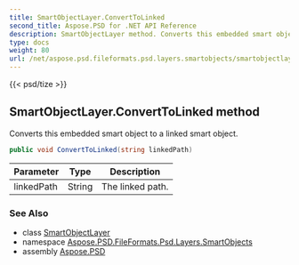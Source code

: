 ```yaml
---
title: SmartObjectLayer.ConvertToLinked
second_title: Aspose.PSD for .NET API Reference
description: SmartObjectLayer method. Converts this embedded smart object to a linked smart object
type: docs
weight: 80
url: /net/aspose.psd.fileformats.psd.layers.smartobjects/smartobjectlayer/converttolinked/
---
```

{{< psd/tize >}}
## SmartObjectLayer.ConvertToLinked method

Converts this embedded smart object to a linked smart object.

```csharp
public void ConvertToLinked(string linkedPath)
```

| Parameter | Type | Description |
| --- | --- | --- |
| linkedPath | String | The linked path. |

### See Also

* class [SmartObjectLayer](../)
* namespace [Aspose.PSD.FileFormats.Psd.Layers.SmartObjects](../../smartobjectlayer/)
* assembly [Aspose.PSD](../../../)


